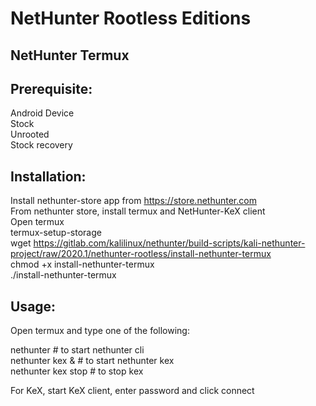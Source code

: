 # NetHunter Rootless Editions  
  
## NetHunter Termux  
  
Prerequisite:  
--------------  
Android Device  
Stock  
Unrooted  
Stock recovery  
  
Installation:  
--------------  
Install nethunter-store app from https://store.nethunter.com  
From nethunter store, install termux and NetHunter-KeX client  
Open termux  
termux-setup-storage  
wget https://gitlab.com/kalilinux/nethunter/build-scripts/kali-nethunter-project/raw/2020.1/nethunter-rootless/install-nethunter-termux  
chmod +x install-nethunter-termux  
./install-nethunter-termux  
  
Usage:  
-------  
Open termux and type one of the following:  
  
nethunter               # to start nethunter cli  
nethunter kex &         # to start nethunter kex  
nethunter kex stop      # to stop kex  
  
For KeX, start KeX client, enter password and click connect  